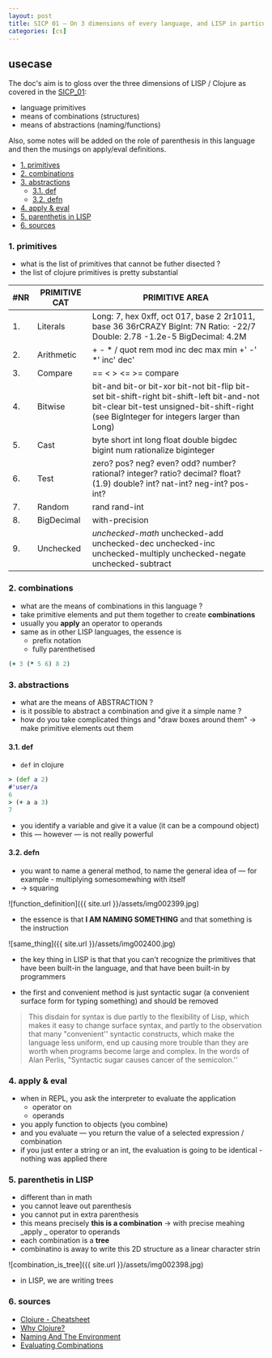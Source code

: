 ```yaml
---
layout: post
title: SICP 01 — On 3 dimensions of every language, and LISP in particular (primitives, combinations and abstractions)
categories: [cs]
---
```

## usecase
The doc's aim is to gloss over the three dimensions of LISP / Clojure as covered in the [SICP_01](https://ocw.mit.edu/courses/electrical-engineering-and-computer-science/6-001-structure-and-interpretation-of-computer-programs-spring-2005/video-lectures/1a-overview-and-introduction-to-lisp/):
* language primitives
* means of combinations (structures)
* means of abstractions (naming/functions)

Also, some notes will be added on the role of parenthesis in this language and then the musings on apply/eval definitions.

<!-- TOC -->

- [1. primitives](#1-primitives)
- [2. combinations](#2-combinations)
- [3. abstractions](#3-abstractions)
    - [3.1. def](#31-def)
    - [3.2. defn](#32-defn)
- [4. apply & eval](#4-apply--eval)
- [5. parenthetis in LISP](#5-parenthetis-in-lisp)
- [6. sources](#6-sources)

<!-- /TOC -->

### 1. primitives
* what is the list of primitives that cannot be futher disected ?
* the list of clojure primitives is pretty substantial

#NR | PRIMITIVE CAT | PRIMITIVE AREA
----|---------------|--------------------------------------------------------------------------------------------------------------------------------------------------------------------------------------
1.  | Literals      | Long: 7, hex 0xff, oct 017, base 2 2r1011, base 36 36rCRAZY BigInt: 7N Ratio: -22/7 Double: 2.78 -1.2e-5 BigDecimal: 4.2M
2.  | Arithmetic    | + - * / quot rem mod inc dec max min +' -' *' inc' dec'
3.  | Compare       | == < > <= >= compare
4.  | Bitwise       | bit-and bit-or bit-xor bit-not bit-flip bit-set bit-shift-right bit-shift-left bit-and-not bit-clear bit-test unsigned-bit-shift-right (see BigInteger for integers larger than Long)
5.  | Cast          | byte short int long float double bigdec bigint num rationalize biginteger
6.  | Test          | zero? pos? neg? even? odd? number? rational? integer? ratio? decimal? float? (1.9) double? int? nat-int? neg-int? pos-int?
7.  | Random        | rand rand-int
8.  | BigDecimal    | with-precision
9.  | Unchecked     | *unchecked-math* unchecked-add unchecked-dec unchecked-inc unchecked-multiply unchecked-negate unchecked-subtract


### 2. combinations
* what are the means of combinations in this language ?
* take primitive elements and put them together to create **combinations**
* usually you **apply** an operator to operands
* same as in other LISP languages, the essence is 
    * prefix notation
    * fully parenthetised
    
```clojure
(+ 3 (* 5 6) 8 2)
```
### 3. abstractions
* what are the means of ABSTRACTION ? 
* is it possible to abstract a combination and give it a simple name ?
* how do you take complicated things and "draw boxes around them" -> make primitive elements out them 

#### 3.1. def
* `def` in clojure

```clojure
> (def a 2)
#'user/a
6
> (+ a a 3)
7
``` 

* you identify a variable and give it a value (it can be a compound object)
* this — however — is not really powerful

#### 3.2. defn
* you want to name a general method, to name the general idea of — for example - multiplying somesomewhing with itself
* → squaring

![function_definition]({{ site.url }}/assets/img002399.jpg)

* the essence is that **I AM NAMING SOMETHING** and that something is the instruction

![same_thing]({{ site.url }}/assets/img002400.jpg)

* the key thing in LISP is that that you can't recognize the primitives that have been built-in the language, and that have been built-in by programmers

* the first and convenient method is just syntactic sugar (a convenient surface form for typing something) and should be removed

> This disdain for syntax is due partly to the flexibility of Lisp, which makes it easy to change surface syntax, and partly to the observation that many "convenient'' syntactic constructs, which make the language less uniform, end up causing more trouble than they are worth when programs become large and complex. In the words of Alan Perlis, "Syntactic sugar causes cancer of the semicolon.''

### 4. apply & eval
* when in REPL, you ask the interpreter to evaluate the application 
    * operator on
    * operands
* you apply function to objects (you combine)
* and you evaluate — you return the value of a selected expression / combination 
* if you just enter a string or an int, the evaluation is going to be identical - nothing was applied there

### 5. parenthetis in LISP
* different than in math
* you cannot leave out parenthesis
* you cannot put in extra parenthesis
* this means precisely **this is a combination** → with precise meahing _apply _ operator to operands
* each combination is a **tree**
* combinatino is away to write this 2D structure as a linear character strin

![combination_is_tree]({{ site.url }}/assets/img002398.jpg)

* in LISP, we are writing trees



### 6. sources
* [Clojure - Cheatsheet](https://clojure.org/api/cheatsheet)
* [Why Clojure?](https://blog.cleancoder.com/uncle-bob/2019/08/22/WhyClojure.html)
* [Naming And The Environment](http://www.sicpdistilled.com/section/1.1.2/)
* [Evaluating Combinations](http://www.sicpdistilled.com/section/1.1.3/)
